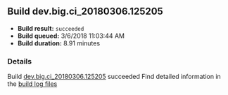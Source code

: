 ## Build dev.big.ci_20180306.125205
- **Build result:** `succeeded`
- **Build queued:** 3/6/2018 11:03:44 AM
- **Build duration:** 8.91 minutes
### Details
Build [dev.big.ci_20180306.125205](https://winappstudio.visualstudio.com/web/build.aspx?pcguid=a4ef43be-68ce-4195-a619-079b4d9834c2&builduri=vstfs%3a%2f%2f%2fBuild%2fBuild%2f25205) succeeded
Find detailed information in the [build log files](https://uwpctdiags.blob.core.windows.net/buildlogs/dev.big.ci_20180306.125205_logs.zip)
